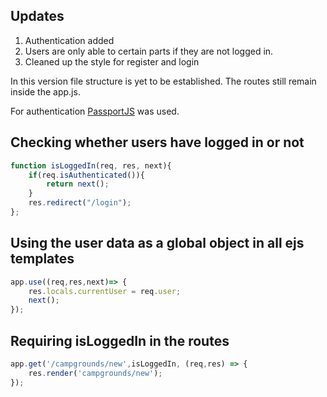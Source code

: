 ## Updates

1. Authentication added
2. Users are only able to certain parts if they are not logged in.
3. Cleaned up the style for register and login

In this version file structure is yet to be established. The routes still remain
inside the app.js. 

For authentication [PassportJS](http://passportjs.org/docs) was used. 

## Checking whether users have logged in or not 

```javascript
function isLoggedIn(req, res, next){
    if(req.isAuthenticated()){
        return next();
    }
    res.redirect("/login");
};
```
## Using the user data as a global object in all ejs templates

```javascript
app.use((req,res,next)=> {
    res.locals.currentUser = req.user;
    next();
});
```
## Requiring isLoggedIn in the routes

```javascript
app.get('/campgrounds/new',isLoggedIn, (req,res) => {
    res.render('campgrounds/new');
});
```